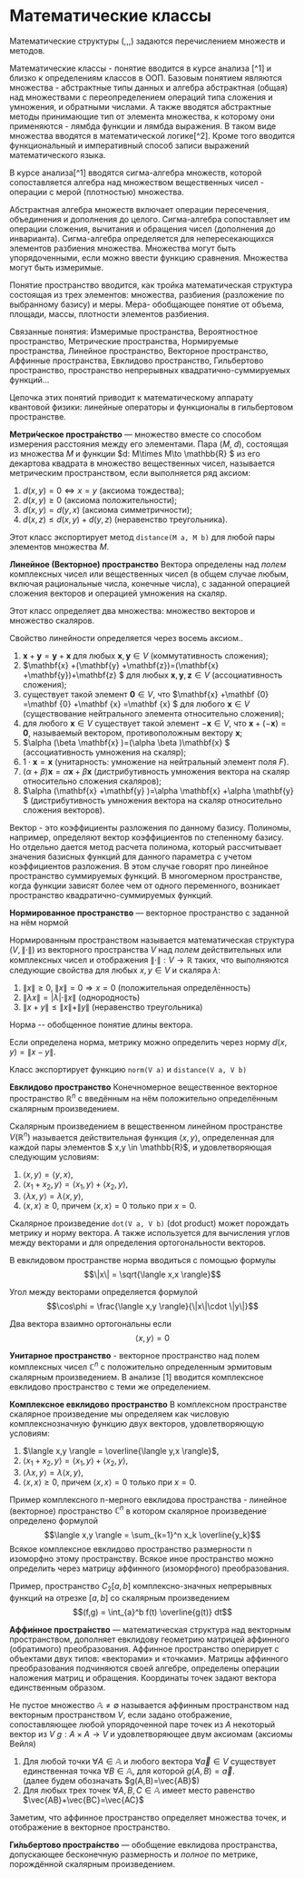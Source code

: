 # Математические классы #

Математические структуры (,,,) задаются перечислением множеств и методов.

Математические классы - понятие вводится в курсе анализа [^1] и близко к определениям классов в ООП. Базовым понятием являются множества - абстрактные типы данных и алгебра абстрактная (общая) над множествами с переопределением операций типа сложения и умножения, и обратными числами. А также вводятся абстрактные методы принимающие тип от элемента множества, к которому они применяются - лямбда функции и лямбда выражения. В таком виде множества вводятся в математической логике[^2]. Кроме того вводится функциональный и императивный способ записи выражений математического языка.

В курсе анализа[^1] вводятся сигма-алгебра множеств, которой сопоставляется алгебра над множеством вещественных чисел - операции с мерой (плотностью) множества.

Абстрактная алгебра множеств включает операции пересечения, объединения и дополнения до целого. Сигма-алгебра сопоставляет им операции сложения, вычитания и обращения чисел (дополнения до инварианта). Сигма-алгебра определяется для непересекающихся элементов разбиения множества. Множества могут быть упорядоченными, если можно ввести функцию сравнения. Множества могут быть измеримые. 

Понятие пространство вводится, как тройка математическая структура состоящая из трех элементов: множества, разбиения (разложение по выбранному базису) и меры. Мера- обобщающее понятие от объема, площади, массы, плотности элементов разбиения. 

Связанные понятия:
Измеримые пространства, Вероятностное пространство, Метрические пространства, Нормируемые пространства, Линейное пространство, Векторное пространство, Аффинные пространства, Евклидово пространство, Гильбертово пространство, пространство непрерывных квадратично-суммируемых функций... 

Цепочка этих понятий приводит к математическому аппарату квантовой физики: линейные операторы и функционалы в гильбертовом пространстве.

**Метри́ческое простра́нство** — множество вместе со способом измерения расстояния между его элементами. 
Пара $(M,\;d)$, состоящая из множества $M$ и функции 
$d: M\times M\to \mathbb{R} $ из его декартова квадрата в множество вещественных чисел, называется метрическим пространством, если выполняется ряд аксиом:
1. $d(x,y)=0\Leftrightarrow x=y$ (аксиома тождества);
2. $d(x,y)\geqslant 0$ (аксиома положительности);
3. $d(x,y)=d(y,x)$ (аксиома симметричности);
4. $d(x,z)\leqslant d(x,y)+d(y,z)$ (неравенство треугольника).

Этот класс экспортирует метод `distance(M a, M b)` для любой пары элементов множества $M$.

**Линейное (Векторное) пространство** 
Вектора определены над _полем_ комплексных чисел или вещественных чисел (в общем случае любым, включая рациональные числа, конечные числа), с заданной операцией сложения векторов и операцией умножения на скаляр. 

Этот класс определяет два множества: множество векторов и множество скаляров. 

Свойство линейности определяется через восемь аксиом..
1. $\mathbf{x} +\mathbf{y} =\mathbf{y} +\mathbf{x}$ для любых 
$\mathbf{x} ,\mathbf{y} \in V$ (коммутативность сложения);
2. $\mathbf{x} +(\mathbf{y} +\mathbf{z})=(\mathbf{x} +\mathbf{y})+\mathbf{z} $ для любых 
$\mathbf{x} ,\mathbf {y} ,\mathbf {z} \in V$ (ассоциативность сложения);
3. существует такой элемент $\mathbf{0} \in V$, что 
$\mathbf{x} +\mathbf {0} =\mathbf {0} +\mathbf {x} =\mathbf {x} $ для любого 
$\mathbf{x} \in V$ (существование нейтрального элемента относительно сложения);
4. для любого $\mathbf{x} \in V$ существует такой элемент 
$-\mathbf {x} \in V$, что 
$\mathbf {x} +(-\mathbf {x} )=\mathbf {0}$, называемый вектором, противоположным вектору $\mathbf{x}$;
5. $\alpha (\beta \mathbf{x} )=(\alpha \beta )\mathbf{x} $ (ассоциативность умножения на скаляр);
6. $1\cdot \mathbf{x} =\mathbf{x}$ (унитарность: умножение на нейтральный элемент поля $F$).
7. $(\alpha +\beta )\mathbf{x} =\alpha \mathbf{x} +\beta \mathbf{x}$ (дистрибутивность умножения вектора на скаляр относительно сложения скаляров);
8. $\alpha (\mathbf{x} +\mathbf{y} )=\alpha \mathbf{x} +\alpha \mathbf{y} $ (дистрибутивность умножения вектора на скаляр относительно сложения векторов).

Вектор - это коэффициенты разложения по данному базису. Полиномы, например, определяют вектор коэффициентов по степенному базису. Но отдельно дается метод расчета полинома, который рассчитывает значения базисных функций для данного параметра с учетом коэффициентов разложения. В этом случае говорят про линейное пространство суммируемых функций. В многомерном пространстве, когда функции зависят более чем от одного переменного, возникает пространство квадратично-суммируемых функций. 

**Нормированное пространство** — векторное пространство с заданной на нём нормой

Нормированным пространством называется математическая структура $(V,\|\cdot \|)$ из векторного пространства $V$ над _полем_ действительных или комплексных чисел и отображения 
$\|\cdot \|: V\to \mathbb{R}$ таких, что выполняются следующие свойства для любых 
$x,y\in V$ и скаляра $\lambda$:
1. $\|x\|\geqslant 0,\;\|x\|=0\Rightarrow x=0$ (положительная определённость)
2. $\|\lambda x\|=|\lambda |\cdot \|x\|$ (однородность)
3. $\|x+y\|\leqslant \|x\|+\|y\|$ (неравенство треугольника) 

Норма -- обобщенное понятие длины вектора.

Если определена норма, метрику можно определить через норму $d(x,y)=\|x-y\|$.

Класс экспортирует функцию `norm(V a)` и `distance(V a, V b)`

**Евклидово пространство**
Конечномерное вещественное векторное пространство $\mathbb{R}^{n}$ с введённым на нём положительно определённым скалярным произведением.

Скалярным произведением в вещественном линейном пространстве $V(\mathbb{R}^n)$ называется действительная функция $\langle x,y \rangle$, определенная для каждой пары элементов 
$ x,y \in \mathbb{R}$, и удовлетворяющая следующим условиям:
1. $\langle x,y \rangle = \langle y,x \rangle$,
2. $\langle x_1 + x_2, y \rangle = \langle x_1, y \rangle + \langle x_2, y \rangle$,
3. $\langle \lambda x,y \rangle = \lambda \langle x,y \rangle$,
4. $\langle x,x \rangle \geqslant 0$, причем $\langle x,x \rangle=0$ только при $x=0$.

Скалярное произведение `dot(V a, V b)` (dot product) может порождать метрику и норму вектора. А также используется для вычисления углов между векторами и для определения ортогональности векторов. 

В евклидовом пространстве норма вводиться с помощью формулы
$$\|x\| = \sqrt{\langle x,x \rangle}$$

Угол между векторами определяется формулой
$$\cos\phi = \frac{\langle x,y \rangle}{\|x\|\cdot \|y\|}$$

Два вектора взаимно ортогональны если 
$$\langle x, y \rangle = 0$$

**Унитарное пространство** - векторное пространство над полем комплексных чисел  $\mathbb{C}^{n}$ с положительно определенным эрмитовым скалярным произведением. В анализе [1] вводится комплексное евклидово пространство с теми же определением.

**Комплексное евклидово пространство**
В комплексном пространстве скалярное произведение мы определяем как числовую комплекснозначную функцию двух векторов, удовлетворяющую условиям:
1. $\langle x,y \rangle = \overline{\langle y,x \rangle}$,
2. $\langle x_1 + x_2, y \rangle = \langle x_1, y \rangle + \langle x_2, y \rangle$,
3. $\langle \lambda x,y \rangle = \lambda \langle x,y \rangle$,
4. $\langle x,x \rangle \geqslant 0$, причем $\langle x,x \rangle=0$ только при $x=0$.

Пример комплексного n-мерного евклидова пространства - линейное (векторное) пространство $\mathbb{C}^n$ в котором скалярное произведение определено формулой
$$\langle x,y \rangle = \sum_{k=1}^n x_k \overline{y_k}$$
Всякое комплексное евклидово пространство размерности n изоморфно этому пространству. Всякое иное пространство можно определить через матрицу аффинного (изоморфного) преобразования. 

Пример, пространство $С_2[a,b]$ комплексно-значных непрерывных функций на отрезке $[a,b]$ со скалярным произведением 
$$(f,g) = \int_{a}^b f(t) \overline{g(t)} dt$$


**Аффи́нное простра́нство** — математическая структура над векторным пространством, дополняет евклидову геометрию матрицей аффинного (обратимого) преобразования. Аффинное пространство оперирует с объектами двух типов: «векторами» и «точками». Матрицы аффинного преобразования подчиняются своей алгебре, определены операции наложения матриц и обращения. Координаты точек задают вектора единственным образом. 

Не пустое множество $\mathbb{A} \neq \emptyset$ называется аффинным пространством над векторным пространством $V$, если задано отображение, сопоставляющее любой упорядоченной паре точек из $A$ некоторый вектор из $V$ $g: A \times A \to V$ и удовлетворяющее двум аксиомам (аксиомы Вейля)
1. Для любой точки $\forall A \in \mathbb{A}$ и любого вектора $\forall \vec{a} \in V$ существует единственная точка $\forall B \in \mathbb{A}$, для которой $g(A,B) = \vec{a}$.\
(далее будем обозначать $g(A,B)=\vec{AB}$)
2. Для любых трех точек $\forall A,B,C \in \mathbb{A}$ имеет место равенство $\vec{AB}+\vec{BC}=\vec{AC}$

Заметим, что аффинное пространство определяет множества точек, и отображение в векторное пространство. 

**Ги́льбертово простра́нство** — обобщение евклидова пространства, допускающее бесконечную размерность и _полное_ по метрике, порождённой скалярным произведением. 

